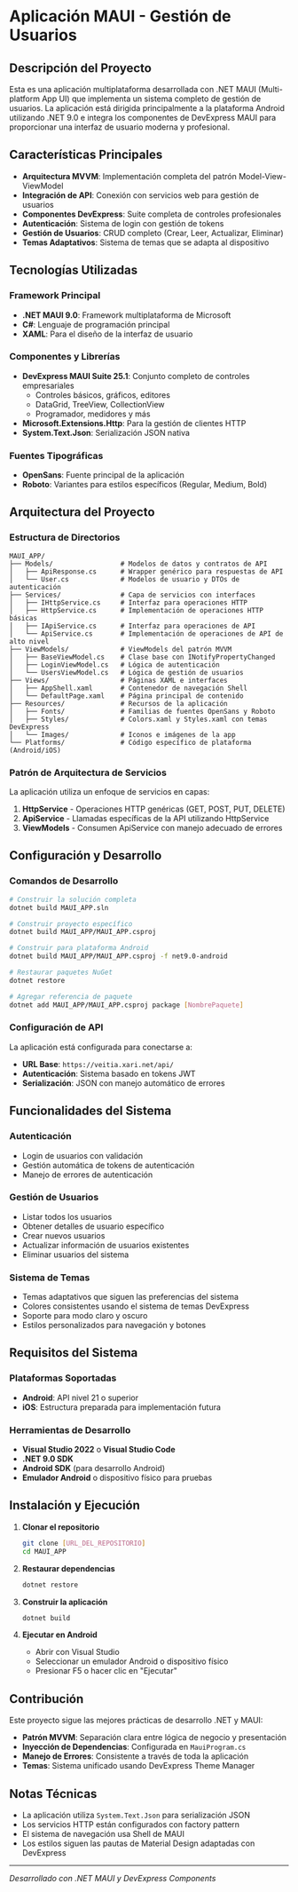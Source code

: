 # Aplicación MAUI - Gestión de Usuarios

## Descripción del Proyecto

Esta es una aplicación multiplataforma desarrollada con .NET MAUI (Multi-platform App UI) que implementa un sistema completo de gestión de usuarios. La aplicación está dirigida principalmente a la plataforma Android utilizando .NET 9.0 e integra los componentes de DevExpress MAUI para proporcionar una interfaz de usuario moderna y profesional.

## Características Principales

- **Arquitectura MVVM**: Implementación completa del patrón Model-View-ViewModel
- **Integración de API**: Conexión con servicios web para gestión de usuarios
- **Componentes DevExpress**: Suite completa de controles profesionales
- **Autenticación**: Sistema de login con gestión de tokens
- **Gestión de Usuarios**: CRUD completo (Crear, Leer, Actualizar, Eliminar)
- **Temas Adaptativos**: Sistema de temas que se adapta al dispositivo

## Tecnologías Utilizadas

### Framework Principal
- **.NET MAUI 9.0**: Framework multiplataforma de Microsoft
- **C#**: Lenguaje de programación principal
- **XAML**: Para el diseño de la interfaz de usuario

### Componentes y Librerías
- **DevExpress MAUI Suite 25.1**: Conjunto completo de controles empresariales
  - Controles básicos, gráficos, editores
  - DataGrid, TreeView, CollectionView
  - Programador, medidores y más
- **Microsoft.Extensions.Http**: Para la gestión de clientes HTTP
- **System.Text.Json**: Serialización JSON nativa

### Fuentes Tipográficas
- **OpenSans**: Fuente principal de la aplicación
- **Roboto**: Variantes para estilos específicos (Regular, Medium, Bold)

## Arquitectura del Proyecto

### Estructura de Directorios

```
MAUI_APP/
├── Models/                 # Modelos de datos y contratos de API
│   ├── ApiResponse.cs      # Wrapper genérico para respuestas de API
│   └── User.cs             # Modelos de usuario y DTOs de autenticación
├── Services/               # Capa de servicios con interfaces
│   ├── IHttpService.cs     # Interfaz para operaciones HTTP
│   ├── HttpService.cs      # Implementación de operaciones HTTP básicas
│   ├── IApiService.cs      # Interfaz para operaciones de API
│   └── ApiService.cs       # Implementación de operaciones de API de alto nivel
├── ViewModels/             # ViewModels del patrón MVVM
│   ├── BaseViewModel.cs    # Clase base con INotifyPropertyChanged
│   ├── LoginViewModel.cs   # Lógica de autenticación
│   └── UsersViewModel.cs   # Lógica de gestión de usuarios
├── Views/                  # Páginas XAML e interfaces
│   ├── AppShell.xaml       # Contenedor de navegación Shell
│   └── DefaultPage.xaml    # Página principal de contenido
├── Resources/              # Recursos de la aplicación
│   ├── Fonts/              # Familias de fuentes OpenSans y Roboto
│   ├── Styles/             # Colors.xaml y Styles.xaml con temas DevExpress
│   └── Images/             # Iconos e imágenes de la app
└── Platforms/              # Código específico de plataforma (Android/iOS)
```

### Patrón de Arquitectura de Servicios

La aplicación utiliza un enfoque de servicios en capas:

1. **HttpService** - Operaciones HTTP genéricas (GET, POST, PUT, DELETE)
2. **ApiService** - Llamadas específicas de la API utilizando HttpService
3. **ViewModels** - Consumen ApiService con manejo adecuado de errores

## Configuración y Desarrollo

### Comandos de Desarrollo

```bash
# Construir la solución completa
dotnet build MAUI_APP.sln

# Construir proyecto específico
dotnet build MAUI_APP/MAUI_APP.csproj

# Construir para plataforma Android
dotnet build MAUI_APP/MAUI_APP.csproj -f net9.0-android

# Restaurar paquetes NuGet
dotnet restore

# Agregar referencia de paquete
dotnet add MAUI_APP/MAUI_APP.csproj package [NombrePaquete]
```

### Configuración de API

La aplicación está configurada para conectarse a:
- **URL Base**: `https://veitia.xari.net/api/`
- **Autenticación**: Sistema basado en tokens JWT
- **Serialización**: JSON con manejo automático de errores

## Funcionalidades del Sistema

### Autenticación
- Login de usuarios con validación
- Gestión automática de tokens de autenticación
- Manejo de errores de autenticación

### Gestión de Usuarios
- Listar todos los usuarios
- Obtener detalles de usuario específico
- Crear nuevos usuarios
- Actualizar información de usuarios existentes
- Eliminar usuarios del sistema

### Sistema de Temas
- Temas adaptativos que siguen las preferencias del sistema
- Colores consistentes usando el sistema de temas DevExpress
- Soporte para modo claro y oscuro
- Estilos personalizados para navegación y botones

## Requisitos del Sistema

### Plataformas Soportadas
- **Android**: API nivel 21 o superior
- **iOS**: Estructura preparada para implementación futura

### Herramientas de Desarrollo
- **Visual Studio 2022** o **Visual Studio Code**
- **.NET 9.0 SDK**
- **Android SDK** (para desarrollo Android)
- **Emulador Android** o dispositivo físico para pruebas

## Instalación y Ejecución

1. **Clonar el repositorio**
   ```bash
   git clone [URL_DEL_REPOSITORIO]
   cd MAUI_APP
   ```

2. **Restaurar dependencias**
   ```bash
   dotnet restore
   ```

3. **Construir la aplicación**
   ```bash
   dotnet build
   ```

4. **Ejecutar en Android**
   - Abrir con Visual Studio
   - Seleccionar un emulador Android o dispositivo físico
   - Presionar F5 o hacer clic en "Ejecutar"

## Contribución

Este proyecto sigue las mejores prácticas de desarrollo .NET y MAUI:

- **Patrón MVVM**: Separación clara entre lógica de negocio y presentación
- **Inyección de Dependencias**: Configurada en `MauiProgram.cs`
- **Manejo de Errores**: Consistente a través de toda la aplicación
- **Temas**: Sistema unificado usando DevExpress Theme Manager

## Notas Técnicas

- La aplicación utiliza `System.Text.Json` para serialización JSON
- Los servicios HTTP están configurados con factory pattern
- El sistema de navegación usa Shell de MAUI
- Los estilos siguen las pautas de Material Design adaptadas con DevExpress

---

*Desarrollado con .NET MAUI y DevExpress Components*